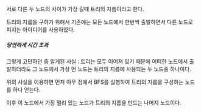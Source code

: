 서로 다른 두 노드의 사이가 가장 길때 트리의 지름이라고 한다.


트리의 지름을 구하기 위해서 기존에는 모든 노드에서 한번씩 출발하면서 다른 노드로 퍼지는 아이디어를 사용하였다.


##### 당연하게 시간 초과


그렇게 고민하던 중 알게된 사실 : 트리는 모두 이어져 있기 때문에 어떠한 노드에서 출발하더라도 그 노드에서 가장 먼 노드는 트리의 지름에 사용되는 두 노드중 하나이다.


위의 사실을 이용하면 먼저 아무 점에서 BFS를 실행하여 트리의 지름을 구성하는 노드를 하나 얻는다.


이후 이 노드에서 가장 멀리 있는 노드가 트리의 지름을 만드는 나머지 노드이다.
